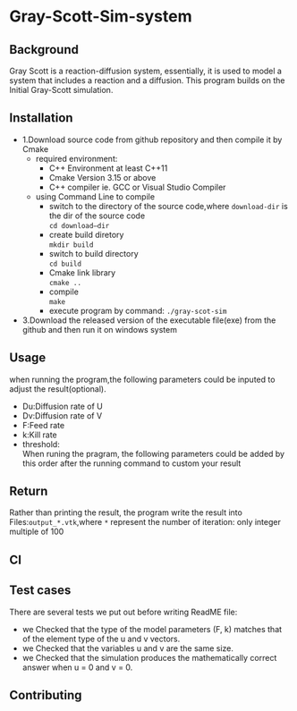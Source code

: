 # Gray-Scott-Sim-system
## Background
Gray Scott is a reaction-diffusion system, essentially, it is used to model a system that includes a reaction and a diffusion. 
This program builds on the Initial Gray-Scott simulation.

## Installation
* 1.Download source code from github repository and then compile it by Cmake
  * required environment:
   	* C++ Environment at least C++11
   	* Cmake Version 3.15 or above
    * C++ compiler ie. GCC or Visual Studio Compiler
  * using Command Line to compile  
    * switch to the directory of the source code,where `download-dir` is the dir of the source code  
    `cd download—dir`  
    * create build diretory  
    `mkdir build`
    * switch to build directory  
    `cd build`
    * Cmake link library  
    `cmake ..`
    * compile   
     `make`  
    * execute program by command:
      `./gray-scot-sim`
* 3.Download the released version of the executable file(exe) from the github and then run it on windows system

## Usage
when running the program,the following parameters could be inputed to adjust the result(optional).  
* Du:Diffusion rate of U  
* Dv:Diffusion rate of V  
* F:Feed rate  
* k:Kill rate  
* threshold:  
When runing the pragram, the following parameters could be added by this order after the running command to custom your result
## Return
Rather than printing the result, the program write the result into Files:`output_*.vtk`,where `*` represent the number of iteration: only integer multiple of 100
## CI

## Test cases
There are several tests we put out before writing ReadME file:
* we Checked that the type of the model parameters (F, k) matches that of the element type of the u and v vectors.
* we Checked that the variables u and v are the same size.
* we Checked that the simulation produces the mathematically correct answer when u = 0 and v = 0.
## Contributing
